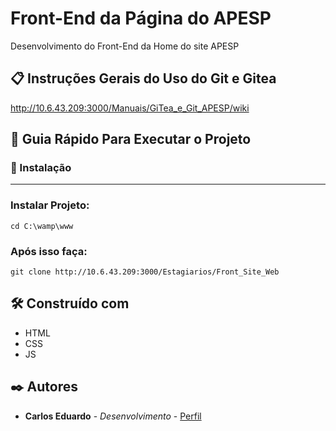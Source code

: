 

# Front-End da Página do APESP

 Desenvolvimento do Front-End da Home do site APESP

## 📋 Instruções Gerais do Uso do Git e Gitea

http://10.6.43.209:3000/Manuais/GiTea_e_Git_APESP/wiki

## 🚀 Guia Rápido Para Executar o Projeto


### 🔧 Instalação
---

### Instalar Projeto:

```
cd C:\wamp\www
```

### Após isso faça:

```
git clone http://10.6.43.209:3000/Estagiarios/Front_Site_Web

```

## 🛠️ Construído com

* HTML
* CSS
* JS


## ✒️ Autores


* **Carlos Eduardo** - *Desenvolvimento* - [Perfil](https://github.com/CarlosEduardoPR)


